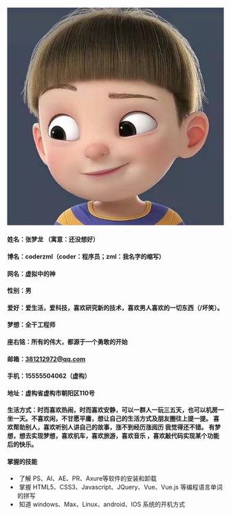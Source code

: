 ![](../../../image/about_me/article1.jpg)

#### 姓名：张梦龙 （寓意：还没想好）

#### 博名：coderzml（coder：程序员；zml：我名字的缩写）

#### 网名：虚拟中的神

#### 性别：男

#### 爱好：爱生活，爱科技，喜欢研究新的技术，喜欢男人喜欢的一切东西（/坏笑）。

#### 梦想：全干工程师

#### 座右铭：所有的伟大，都源于一个勇敢的开始

#### 邮箱：381212972@qq.com

#### 手机：15555504062（虚构）

#### 地址：虚构省虚构市朝阳区110号

#### 生活方式：时而喜欢热闹，时而喜欢安静，可以一群人一玩三五天，也可以机房一坐一天。不喜欢闲，不甘愿平庸，想让自己的生活方式及朋友圈往上提一提。  喜欢帮助别人，喜欢听别人讲自己的故事，涨不到经历涨阅历 我觉得还不错。 有梦想，想去实现梦想，喜欢机车，喜欢旅游，喜欢音乐 ，喜欢敲代码实现某个功能后的快乐。

#### 掌握的技能

- ​	了解 PS、AI、AE、PR、Axure等软件的安装和卸载
- ​    掌握 HTML5、CSS3、Javascript、JQuery、Vue、Vue.js 等编程语言单词的拼写
- ​    知道 windows、Max、Linux、android、IOS 系统的开机方式

#### 

